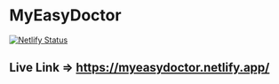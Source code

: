 # MyEasyDoctor
[![Netlify Status](https://api.netlify.com/api/v1/badges/de6bf081-c1ea-410e-b3c2-1d36b7e9b44e/deploy-status)](https://app.netlify.com/sites/myeasydoctor/deploys)
## Live Link => https://myeasydoctor.netlify.app/
